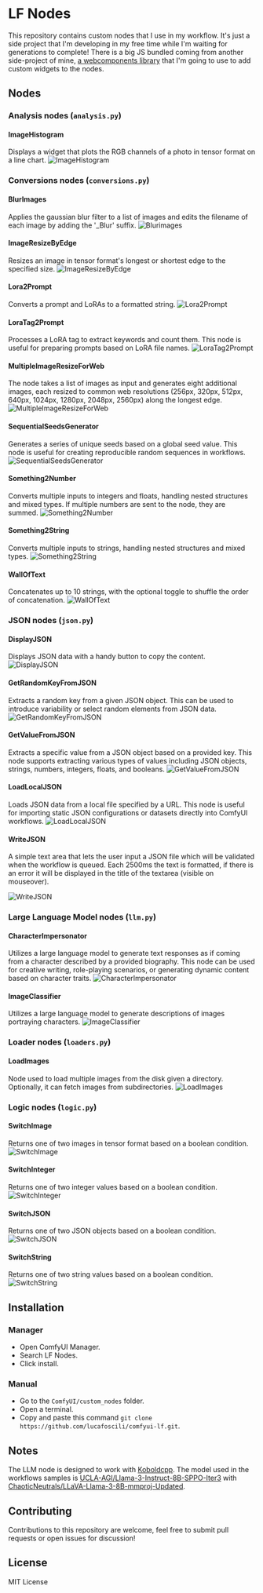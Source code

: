 # LF Nodes

This repository contains custom nodes that I use in my workflow.
It's just a side project that I'm developing in my free time while I'm waiting for generations to complete!
There is a big JS bundled coming from another side-project of mine, [a webcomponents library](https://github.com/lucafoscili/ketchup-lite) that I'm going to use to add custom widgets to the nodes.

## Nodes

### Analysis nodes (`analysis.py`)

#### ImageHistogram

Displays a widget that plots the RGB channels of a photo in tensor format on a line chart.
![ImageHistogram](https://github.com/lucafoscili/comfyui-lf/blob/792f573544096949c8123939d77006f5bfb00216/docs/images/ImageHistogram.png "Displays the RGB channels of an image")

### Conversions nodes (`conversions.py`)

#### BlurImages

Applies the gaussian blur filter to a list of images and edits the filename of each image by adding the '_Blur' suffix.
![Blurimages](https://github.com/lucafoscili/comfyui-lf/blob/792f573544096949c8123939d77006f5bfb00216/docs/images/Blurimages.png "Applies the gaussian blur filter to a list of images")

#### ImageResizeByEdge

Resizes an image in tensor format's longest or shortest edge to the specified size.
![ImageResizeByEdge](https://github.com/lucafoscili/comfyui-lf/blob/792f573544096949c8123939d77006f5bfb00216/docs/images/ImageResizeByEdge.png "Resizes an image in tensor format's longest or shortest edge to the specified size")

#### Lora2Prompt

Converts a prompt and LoRAs to a formatted string.
![Lora2Prompt](https://github.com/lucafoscili/comfyui-lf/blob/792f573544096949c8123939d77006f5bfb00216/docs/images/Lora2Prompt.png "Extracts keywords from LoRA filenames")

#### LoraTag2Prompt

Processes a LoRA tag to extract keywords and count them. This node is useful for preparing prompts based on LoRA file names.
![LoraTag2Prompt](https://github.com/lucafoscili/comfyui-lf/blob/792f573544096949c8123939d77006f5bfb00216/docs/images/LoraTag2Prompt.png "Splits LoRA tags from a prompt, extracting keywords in their place")

#### MultipleImageResizeForWeb

The node takes a list of images as input and generates eight additional images, each resized to common web resolutions (256px, 320px, 512px, 640px, 1024px, 1280px, 2048px, 2560px) along the longest edge.
![MultipleImageResizeForWeb](https://github.com/lucafoscili/comfyui-lf/blob/792f573544096949c8123939d77006f5bfb00216/docs/images/ImageResizeByEdge.png "The node takes a list of images as input and generates eight additional images, each resized to common web resolutions (256px, 320px, 512px, 640px, 1024px, 1280px, 2048px, 2560px) along the longest edge")

#### SequentialSeedsGenerator

Generates a series of unique seeds based on a global seed value. This node is useful for creating reproducible random sequences in workflows.
![SequentialSeedsGenerator](https://github.com/lucafoscili/comfyui-lf/blob/792f573544096949c8123939d77006f5bfb00216/docs/images/SequentialSeedGenerator.png "Massive seed generator")

#### Something2Number

Converts multiple inputs to integers and floats, handling nested structures and mixed types. If multiple numbers are sent to the node, they are summed.
![Something2Number](https://github.com/lucafoscili/comfyui-lf/blob/792f573544096949c8123939d77006f5bfb00216/docs/images/Something2Number.png "Converts multiple inputs to integers and floats, handling nested structures and mixed types. If multiple numbers are sent to the node, they are summed")

#### Something2String

Converts multiple inputs to strings, handling nested structures and mixed types.
![Something2String](https://github.com/lucafoscili/comfyui-lf/blob/792f573544096949c8123939d77006f5bfb00216/docs/images/Something2String.png "Converts multiple inputs to strings, handling nested structures and mixed types")

#### WallOfText

Concatenates up to 10 strings, with the optional toggle to shuffle the order of concatenation.
![WallOfText](https://github.com/lucafoscili/comfyui-lf/blob/792f573544096949c8123939d77006f5bfb00216/docs/images/WallOfText.png "Massive string concat")

### JSON nodes (`json.py`)

#### DisplayJSON

Displays JSON data with a handy button to copy the content.
![DisplayJSON](https://github.com/lucafoscili/comfyui-lf/blob/792f573544096949c8123939d77006f5bfb00216/docs/images/DisplayJSON.png "Displays JSON data")

#### GetRandomKeyFromJSON

Extracts a random key from a given JSON object. This can be used to introduce variability or select random elements from JSON data.
![GetRandomKeyFromJSON](https://github.com/lucafoscili/comfyui-lf/blob/792f573544096949c8123939d77006f5bfb00216/docs/images/GetRandomKeyFromJSON.png "Extracts a random key from a given JSON object. This can be used to introduce variability or select random elements from JSON data")

#### GetValueFromJSON

Extracts a specific value from a JSON object based on a provided key. This node supports extracting various types of values including JSON objects, strings, numbers, integers, floats, and booleans.
![GetValueFromJSON](https://github.com/lucafoscili/comfyui-lf/blob/792f573544096949c8123939d77006f5bfb00216/docs/images/GetValueFromJSON.png "Extracts a specific value from a JSON object based on a provided key. This node supports extracting various types of values including JSON objects, strings, numbers, integers, floats, and booleans")

#### LoadLocalJSON

Loads JSON data from a local file specified by a URL. This node is useful for importing static JSON configurations or datasets directly into ComfyUI workflows.
![LoadLocalJSON](https://github.com/lucafoscili/comfyui-lf/blob/792f573544096949c8123939d77006f5bfb00216/docs/images/LoadLocalJSON.png "Loads JSON data from a local file specified by a URL. This node is useful for importing static JSON configurations or datasets directly into ComfyUI workflows")

#### WriteJSON

A simple text area that lets the user input a JSON file which will be validated when the workflow is queued. Each 2500ms the text is formatted, if there is an error it will be displayed in the title of the textarea (visible on mouseover).

![WriteJSON](https://github.com/lucafoscili/comfyui-lf/blob/792f573544096949c8123939d77006f5bfb00216/docs/images/WriteJSON.png "A simple text area that lets the user input a JSON file which will be validated when the workflow is queued. Each 2500ms the text is formatted, if there is an error it will be displayed in the title of the textarea (visible on mouseover)")

### Large Language Model nodes (`llm.py`)

#### CharacterImpersonator

Utilizes a large language model to generate text responses as if coming from a character described by a provided biography. This node can be used for creative writing, role-playing scenarios, or generating dynamic content based on character traits.
![CharacterImpersonator](https://github.com/lucafoscili/comfyui-lf/blob/792f573544096949c8123939d77006f5bfb00216/docs/images/CharacterImpersonator.png "Utilizes a large language model to generate text responses as if coming from a character described by a provided biography. This node can be used for creative writing, role-playing scenarios, or generating dynamic content based on character traits")

#### ImageClassifier

Utilizes a large language model to generate descriptions of images portraying characters.
![ImageClassifier](https://github.com/lucafoscili/comfyui-lf/blob/792f573544096949c8123939d77006f5bfb00216/docs/images/ImageClassifier.png "Describe images")

### Loader nodes (`loaders.py`)

#### LoadImages

Node used to load multiple images from the disk given a directory. Optionally, it can fetch images from subdirectories.
![LoadImages](https://github.com/lucafoscili/comfyui-lf/blob/792f573544096949c8123939d77006f5bfb00216/docs/images/LoadImages.png "Loads base64 previews and displays filename on hover")

### Logic nodes (`logic.py`)

#### SwitchImage

Returns one of two images in tensor format based on a boolean condition.
![SwitchImage](https://github.com/lucafoscili/comfyui-lf/blob/792f573544096949c8123939d77006f5bfb00216/docs/images/SwitchImage.png "Returns one of two images in tensor format based on a boolean condition")

#### SwitchInteger

Returns one of two integer values based on a boolean condition.
![SwitchInteger](https://github.com/lucafoscili/comfyui-lf/blob/792f573544096949c8123939d77006f5bfb00216/docs/images/SwitchInteger.png "Returns one of two integer values based on a boolean condition")

#### SwitchJSON

Returns one of two JSON objects based on a boolean condition.
![SwitchJSON](https://github.com/lucafoscili/comfyui-lf/blob/792f573544096949c8123939d77006f5bfb00216/docs/images/SwitchJSON.png "Returns one of two JSON objects based on a boolean condition")

#### SwitchString

Returns one of two string values based on a boolean condition.
![SwitchString](https://github.com/lucafoscili/comfyui-lf/blob/792f573544096949c8123939d77006f5bfb00216/docs/images/SwitchString.png "Returns one of two string values based on a boolean condition.")

## Installation

### Manager

- Open ComfyUI Manager.
- Search LF Nodes.
- Click install.

### Manual

- Go to the `ComfyUI/custom_nodes` folder.
- Open a terminal.
- Copy and paste this command `git clone https://github.com/lucafoscili/comfyui-lf.git`.

## Notes

The LLM node is designed to work with [Koboldcpp](https://github.com/LostRuins/koboldcpp/tree/v1.73).
The model used in the workflows samples is [UCLA-AGI/Llama-3-Instruct-8B-SPPO-Iter3](https://huggingface.co/UCLA-AGI/Llama-3-Instruct-8B-SPPO-Iter3) with [ChaoticNeutrals/LLaVA-Llama-3-8B-mmproj-Updated](https://huggingface.co/ChaoticNeutrals/LLaVA-Llama-3-8B-mmproj-Updated).

## Contributing

Contributions to this repository are welcome, feel free to submit pull requests or open issues for discussion!

## License

MIT License
